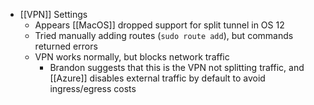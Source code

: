 - [[VPN]] Settings
	- Appears [[MacOS]] dropped support for split tunnel in OS 12
	- Tried manually adding routes (`sudo route add`), but commands returned errors
	- VPN works normally, but blocks network traffic
		- Brandon suggests that this is the VPN not splitting traffic, and [[Azure]] disables external traffic by default to avoid ingress/egress costs